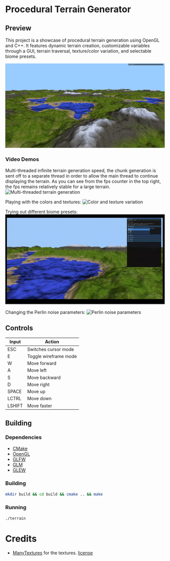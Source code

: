 # Procedural Terrain Generator

## Preview

This project is a showcase of procedural terrain generation using OpenGL and C++. It features dynamic terrain creation, customizable variables through a GUI, terrain traversal, texture/color variation, and selectable biome presets.

![Preview Image](media/Terrain.png)

### Video Demos

Multi-threaded infinite terrain generation speed, the chunk generation is sent off to a separate thread in order to allow the main thread to continue displaying the terrain. As you can see from the fps counter in the top right, the fps remains relatively stable for a large terrain.
![Multi-threaded terrain generation](media/floyover.gif)

Playing with the colors and textures:
![Color and texture variation](media/water_color_change.gif)

Trying out different biome presets:
![Presets](media/presets.gif)

Changing the Perlin noise parameters:
![Perlin noise parameters](media/terrain_properties_change.gif)

## Controls

| Input  | Action                |
|------- | --------------------- |
| ESC    | Switches cursor mode  |
| E      | Toggle wireframe mode |
| W      | Move forward          |
| A      | Move left             |
| S      | Move backward         |
| D      | Move right            |
| SPACE  | Move up               |
| LCTRL  | Move down             |
| LSHIFT | Move faster           |

## Building

### Dependencies

- [CMake](https://cmake.org)
- [OpenGL](https://www.opengl.org)
- [GLFW](https://www.glfw.org)
- [GLM](https://github.com/g-truc/glm)
- [GLEW](http://glew.sourceforge.net)

### Building
```bash
mkdir build && cd build && cmake .. && make
```

### Running
```bash
./terrain
```

# Credits
- [ManyTextures](https://www.manytextures.com) for the textures. [license](http://creativecommons.org/licenses/by/4.0/)
